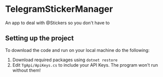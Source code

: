 # TelegramStickerManager
An app to deal with @Stickers so you don't have to

## Setting up the project
To download the code and run on your local machine do the following:

1. Download required packages using `dotnet restore`
2. Edit `TgApi/ApiKeys.cs` to include your API Keys. The program won't run without them!